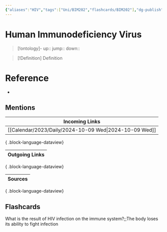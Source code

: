 ```yaml
---
{"aliases":"HIV","tags":["Uni/BIM202","flashcards/BIM202"],"dg-publish":true,"permalink":"/cards/human-immunodeficiency-virus/","dgPassFrontmatter":true}
---
```


# Human Immunodeficiency Virus

> [!ontology]-
> up:: 
> jump:: 
> down:: 

> [!Definition] Definition

# Reference

- 

## Mentions

| Incoming Links                                            |
| --------------------------------------------------------- |
| [[Calendar/2023/Daily/2024-10-09 Wed\|2024-10-09 Wed]] |

{ .block-language-dataview}

| Outgoing Links |
| -------------- |

{ .block-language-dataview}

| Sources |
| ------- |

{ .block-language-dataview}

## Flashcards

What is the result of HIV infection on the immune system?;;The body loses its ability to fight infection
<!--SR:!2024-10-25,16,250-->